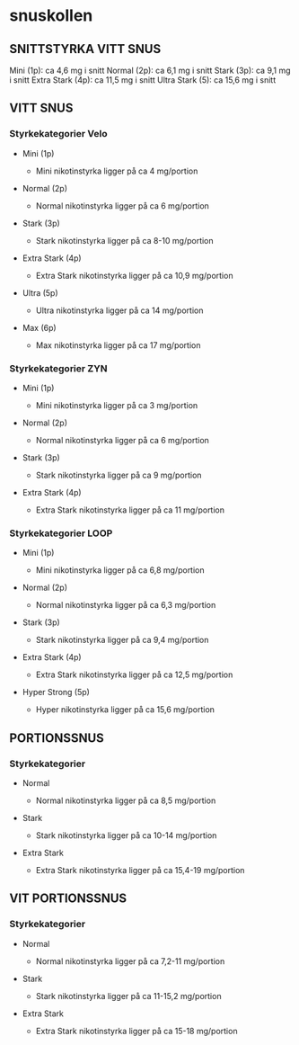 # snuskollen

## SNITTSTYRKA VITT SNUS

Mini (1p): ca 4,6 mg i snitt
Normal (2p): ca 6,1 mg i snitt
Stark (3p): ca 9,1 mg i snitt
Extra Stark (4p): ca 11,5 mg i snitt
Ultra Stark (5): ca 15,6 mg i snitt

## VITT SNUS

### Styrkekategorier Velo
- Mini (1p)
  - Mini nikotinstyrka ligger på ca 4 mg/portion 

- Normal (2p)
  - Normal nikotinstyrka ligger på ca 6 mg/portion  

- Stark (3p)
  - Stark nikotinstyrka ligger på ca 8-10 mg/portion 

- Extra Stark (4p)
  - Extra Stark nikotinstyrka ligger på ca 10,9 mg/portion 

- Ultra (5p)
  - Ultra nikotinstyrka ligger på ca 14 mg/portion 

- Max (6p)
  - Max nikotinstyrka ligger på ca 17 mg/portion  

### Styrkekategorier ZYN
- Mini (1p)
  - Mini nikotinstyrka ligger på ca 3 mg/portion 

- Normal (2p)
  - Normal nikotinstyrka ligger på ca 6 mg/portion  

- Stark (3p)
  - Stark nikotinstyrka ligger på ca 9 mg/portion 

- Extra Stark (4p)
  - Extra Stark nikotinstyrka ligger på ca 11 mg/portion 

### Styrkekategorier LOOP
- Mini (1p)
  - Mini nikotinstyrka ligger på ca 6,8 mg/portion 

- Normal (2p)
  - Normal nikotinstyrka ligger på ca 6,3 mg/portion  

- Stark (3p)
  - Stark nikotinstyrka ligger på ca 9,4 mg/portion 

- Extra Stark (4p)
  - Extra Stark nikotinstyrka ligger på ca 12,5 mg/portion 

- Hyper Strong (5p)
  - Hyper nikotinstyrka ligger på ca 15,6 mg/portion 

## PORTIONSSNUS

### Styrkekategorier

- Normal 
  - Normal nikotinstyrka ligger på ca 8,5 mg/portion  

- Stark
  - Stark nikotinstyrka ligger på ca 10-14 mg/portion 

- Extra Stark
  - Extra Stark nikotinstyrka ligger på ca 15,4-19 mg/portion

## VIT PORTIONSSNUS

### Styrkekategorier

- Normal 
  - Normal nikotinstyrka ligger på ca 7,2-11 mg/portion  

- Stark
  - Stark nikotinstyrka ligger på ca 11-15,2 mg/portion 

- Extra Stark
  - Extra Stark nikotinstyrka ligger på ca 15-18 mg/portion 
